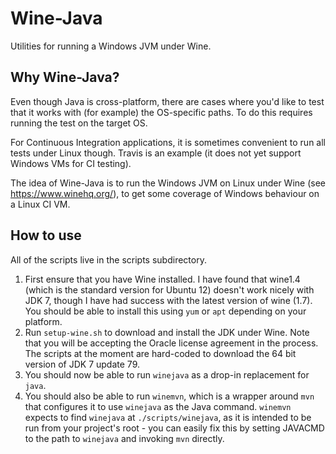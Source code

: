 # Wine-Java

Utilities for running a Windows JVM under Wine.

## Why Wine-Java?

Even though Java is cross-platform, there are cases where you'd like to test that it works with (for example) the OS-specific paths. To do this requires running the test on the target OS.

For Continuous Integration applications, it is sometimes convenient to run all tests under Linux though. Travis is an example (it does not yet support Windows VMs for CI testing).

The idea of Wine-Java is to run the Windows JVM on Linux under Wine (see https://www.winehq.org/), to get some coverage of Windows behaviour on a Linux CI VM.

## How to use

All of the scripts live in the scripts subdirectory.

1. First ensure that you have Wine installed. I have found that wine1.4 (which is the standard version for Ubuntu 12) doesn't work nicely with JDK 7, though I have had success with the latest version of wine (1.7). You should be able to install this using `yum` or `apt` depending on your platform.
2. Run `setup-wine.sh` to download and install the JDK under Wine. Note that you will be accepting the Oracle license agreement in the process. The scripts at the moment are hard-coded to download the 64 bit version of JDK 7 update 79.
3. You should now be able to run `winejava` as a drop-in replacement for `java`.
4. You should also be able to run `winemvn`, which is a wrapper around `mvn` that configures it to use `winejava` as the Java command. `winemvn` expects to find `winejava` at `./scripts/winejava`, as it is intended to be run from your project's root - you can easily fix this by setting JAVACMD to the path to `winejava` and invoking `mvn` directly.
